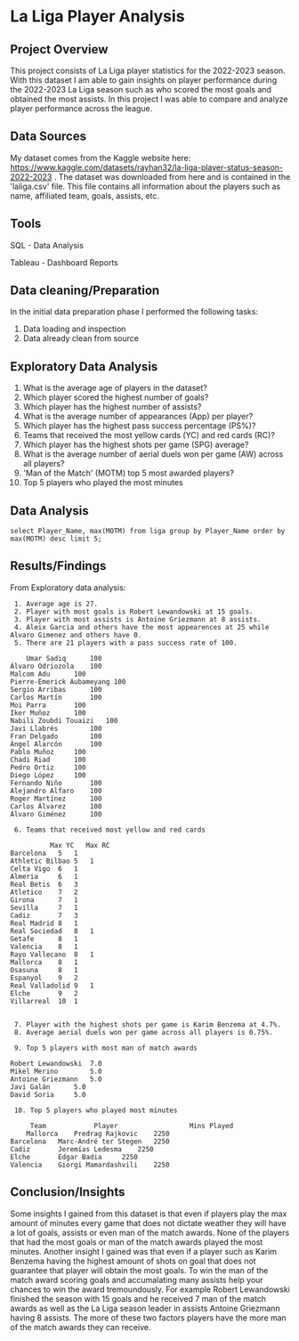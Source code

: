 # La Liga Player Analysis

## Project Overview
This project consists of La Liga player statistics for the 2022-2023 season. With this dataset I am able to gain insights on player performance during the 2022-2023 La Liga season such as who scored the most goals and obtained the most assists. In this project I was able to compare and analyze player performance across the
league.

## Data Sources
My dataset comes from the Kaggle website here: https://www.kaggle.com/datasets/rayhan32/la-liga-player-status-season-2022-2023 . The dataset was downloaded from here and is contained in the 'laliga.csv' file. This file contains all information about the players such as name, affiliated team, goals, assists, etc. 

## Tools
SQL - Data Analysis

Tableau - Dashboard Reports


## Data cleaning/Preparation
In the initial data preparation phase I performed the following tasks:

1. Data loading and inspection
2. Data already clean from source

## Exploratory Data Analysis
   1. What is the average age of players in the dataset?
   2. Which player scored the highest number of goals?
   3. Which player has the highest number of assists?
   4. What is the average number of appearances (App) per player?
   5. Which player has the highest pass success percentage (PS%)?
   6. Teams that received the most yellow cards (YC) and red cards (RC)?
   7. Which player has the highest shots per game (SPG) average?
   8. What is the average number of aerial duels won per game (AW) across all players?
   9. 'Man of the Match' (MOTM) top 5 most awarded players?
   10. Top 5 players who played the most minutes
   

## Data Analysis

   	select Player_Name, max(MOTM) from liga group by Player_Name order by max(MOTM) desc limit 5;

## Results/Findings
From Exploratory data analysis:

     1. Average age is 27.
     2. Player with most goals is Robert Lewandowski at 15 goals.
     3. Player with most assists is Antoine Griezmann at 8 assists.
     4. Aleix Garcia and others have the most appearences at 25 while Alvaro Gimenez and others have 0.
     5. There are 21 players with a pass success rate of 100. 

      	Umar Sadiq		100
	Álvaro Odriozola	100
	Malcom Adu		100
	Pierre-Emerick Aubameyang 100
	Sergio Arribas		100
	Carlos Martín		100
	Moi Parra		100
	Iker Muñoz		100
	Nabili Zoubdi Touaizi	100
	Javi Llabrés		100
	Fran Delgado		100
	Ángel Alarcón		100
	Pablo Muñoz		100
	Chadi Riad		100
	Pedro Ortiz		100
	Diego López		100
	Fernando Niño		100
	Alejandro Alfaro 	100
	Roger Martínez		100
	Carlos Álvarez		100
	Álvaro Giménez		100

     6. Teams that received most yellow and red cards
     
		      Max YC   Max RC
	Barcelona	5	1
	Athletic Bilbao	5	1
	Celta Vigo	6	1
	Almeria		6	1
	Real Betis	6	3
	Atletico	7	2
	Girona		7	1
	Sevilla		7	1
	Cadiz		7	3
	Real Madrid	8	1
	Real Sociedad	8	1
	Getafe		8	1
	Valencia	8	1
	Rayo Vallecano	8	1
	Mallorca	8	1
	Osasuna		8	1
	Espanyol	9	2
	Real Valladolid	9	1
	Elche		9	2
	Villarreal	10	1


     7. Player with the highest shots per game is Karim Benzema at 4.7%.
     8. Average aerial duels won per game across all players is 0.75%.
     
     9. Top 5 players with most man of match awards
     
	Robert Lewandowski	7.0
	Mikel Merino		5.0
	Antoine Griezmann	5.0
	Javi Galán		5.0
	David Soria		5.0

     10. Top 5 players who played most minutes 

	     Team            Player                  Mins Played 
     	Mallorca	Predrag Rajkovic	2250
	Barcelona	Marc-André ter Stegen	2250
	Cadiz		Jeremías Ledesma	2250
	Elche		Edgar Badia		2250
	Valencia	Giorgi Mamardashvili	2250


## Conclusion/Insights

Some insights I gained from this dataset is that even if players play the max amount of minutes every game that does not dictate weather they will have a lot of goals, assists or even man of the match awards. None of the players that had the most goals or man of the match awards played the most minutes. Another insight I gained was that even if a player such as Karim Benzema having the highest amount of shots on goal that does not guarantee that player will obtain the most goals. To win the man of the match award scoring goals and accumalating many assists help your chances to win the award tremoundously. For example Robert Lewandowski finished the season with 15 goals and he received 7 man of the match awards as well as the La Liga season leader in assists Antoine Griezmann having 8 assists. The more of these two factors players have the more man of the match awards they can receive.   
